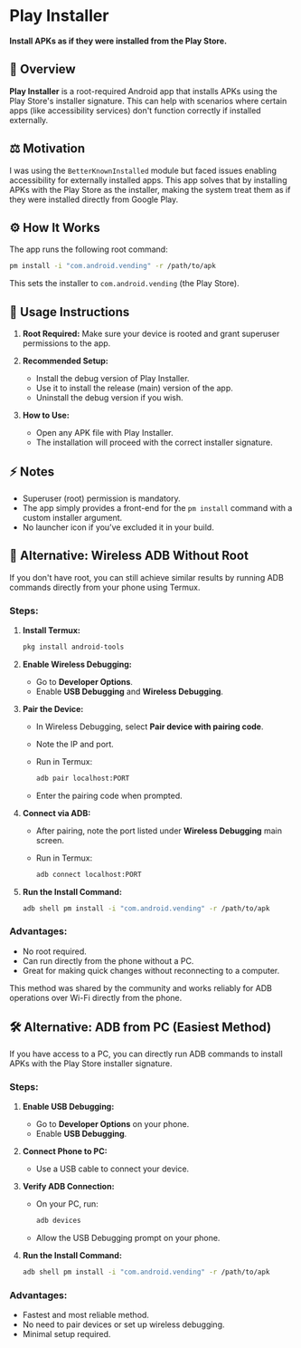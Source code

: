 # Play Installer

**Install APKs as if they were installed from the Play Store.**

## 📱 Overview

**Play Installer** is a root-required Android app that installs APKs using the Play Store's installer signature. This can help with scenarios where certain apps (like accessibility services) don't function correctly if installed externally.

## ⚖️ Motivation

I was using the `BetterKnownInstalled` module but faced issues enabling accessibility for externally installed apps. This app solves that by installing APKs with the Play Store as the installer, making the system treat them as if they were installed directly from Google Play.

## ⚙️ How It Works

The app runs the following root command:

```bash
pm install -i "com.android.vending" -r /path/to/apk
```

This sets the installer to `com.android.vending` (the Play Store).

## 🚀 Usage Instructions

1. **Root Required:** Make sure your device is rooted and grant superuser permissions to the app.
2. **Recommended Setup:**

   * Install the debug version of Play Installer.
   * Use it to install the release (main) version of the app.
   * Uninstall the debug version if you wish.
3. **How to Use:**

   * Open any APK file with Play Installer.
   * The installation will proceed with the correct installer signature.

## ⚡ Notes

* Superuser (root) permission is mandatory.
* The app simply provides a front-end for the `pm install` command with a custom installer argument.
* No launcher icon if you’ve excluded it in your build.

## 🔌 Alternative: Wireless ADB Without Root

If you don't have root, you can still achieve similar results by running ADB commands directly from your phone using Termux.

### Steps:

1. **Install Termux:**

   ```bash
   pkg install android-tools
   ```

2. **Enable Wireless Debugging:**

   * Go to **Developer Options**.
   * Enable **USB Debugging** and **Wireless Debugging**.

3. **Pair the Device:**

   * In Wireless Debugging, select **Pair device with pairing code**.
   * Note the IP and port.
   * Run in Termux:

     ```bash
     adb pair localhost:PORT
     ```
   * Enter the pairing code when prompted.

4. **Connect via ADB:**

   * After pairing, note the port listed under **Wireless Debugging** main screen.
   * Run in Termux:

     ```bash
     adb connect localhost:PORT
     ```

5. **Run the Install Command:**

   ```bash
   adb shell pm install -i "com.android.vending" -r /path/to/apk
   ```

### Advantages:

* No root required.
* Can run directly from the phone without a PC.
* Great for making quick changes without reconnecting to a computer.

This method was shared by the community and works reliably for ADB operations over Wi-Fi directly from the phone.

## 🛠️ Alternative: ADB from PC (Easiest Method)

If you have access to a PC, you can directly run ADB commands to install APKs with the Play Store installer signature.

### Steps:

1. **Enable USB Debugging:**

   * Go to **Developer Options** on your phone.
   * Enable **USB Debugging**.

2. **Connect Phone to PC:**

   * Use a USB cable to connect your device.

3. **Verify ADB Connection:**

   * On your PC, run:

     ```bash
     adb devices
     ```
   * Allow the USB Debugging prompt on your phone.

4. **Run the Install Command:**

   ```bash
   adb shell pm install -i "com.android.vending" -r /path/to/apk
   ```

### Advantages:

* Fastest and most reliable method.
* No need to pair devices or set up wireless debugging.
* Minimal setup required.
